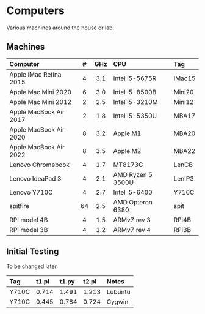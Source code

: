 Computers
=========

Various machines around the house or lab.

## Machines ##

| Computer               | # | GHz | CPU               | Tag
|:-----------------------|:-:|:---:|:------------------|:-------
| Apple iMac Retina 2015 | 4 | 3.1 | Intel i5-5675R    | iMac15
| Apple Mac Mini 2020    | 6 | 3.0 | Intel i5-8500B    | Mini20
| Apple Mac Mini 2012    | 2 | 2.5 | Intel i5-3210M    | Mini12
| Apple MacBook Air 2017 | 2 | 1.8 | Intel i5-5350U    | MBA17
| Apple MacBook Air 2020 | 8 | 3.2 | Apple M1          | MBA20
| Apple MacBook Air 2022 | 8 | 3.5 | Apple M2          | MBA22
| Lenovo Chromebook      | 4 | 1.7 | MT8173C           | LenCB
| Lenovo IdeaPad 3       | 4 | 2.1 | AMD Ryzen 5 3500U | LenIP3
| Lenovo Y710C           | 4 | 2.7 | Intel i5-6400     | Y710C
| spitfire               |64 | 2.5 | AMD Opteron 6380  | spit
| RPi model 4B           | 4 | 1.5 | ARMv7 rev 3       | RPi4B
| RPi model 3B           | 4 | 1.2 | ARMv7 rev 4       | RPi3B

## Initial Testing ##

To be changed later

|  Tag  | t1.pl | t1.py | t2.pl | Notes
|:------|:------|:------|:------|:---------
| Y710C | 0.714 | 1.491 | 1.213 | Lubuntu
| Y710C | 0.445 | 0.784 | 0.724 | Cygwin
